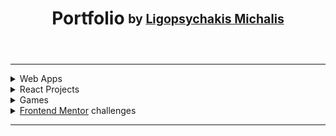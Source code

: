 <h1 align="center">Portfolio<sub> <sup>by <a href="https://www.linkedin.com/in/michalis-ligopsychakis-517621164/">Ligopsychakis Michalis</sup></sub></a></h1>
<br>
  
---

<details>
<summary>Web Apps</summary>
* [Pomodoro Clock](https://ligopsychakis-michalis.github.io/JavaScript_2/Week2/pomodoro-clock)
* [Weather App](https://ligopsychakis-michalis.github.io/JavaScript_3/Week2/weather-app)
* [Random Quote](https://ligopsychakis-michalis.github.io/JavaScript_2/Week1/random-quote)
* [Tip Calculator](https://ligopsychakis-michalis.github.io/JavaScript_2/Week3/tip-calculator)
* [Render Github Repos](https://ligopsychakis-michalis.github.io/JavaScript_3/Week2/hack-repo-2)  
* [Recreate a Site](https://ligopsychakis-michalis.github.io/html-css/WEEK_3/)
</details>

<details>
<summary>React Projects</summary>
* [Fav Books](https://fav-books.netlify.app)
* [Movie Finder](https://movie0finder.netlify.app)
* [Weather App](https://hack-your-weather4.netlify.app)
* [Recipes App](https://find-recipes.netlify.app)
* [Calculator](https://react0calculator.netlify.app)
</details>


<details>
<summary>Games</summary>
* [Memory Game](https://ligopsychakis-michalis.github.io/myProjects/memory-game)
* [Tic Tac Toe](https://tic0tac0toe.netlify.app)
* [Rock Paper Scissors](https://ligopsychakis-michalis.github.io/JavaScript_2/Week2/paper-rock-game)
* [Insects Memo](https://ligopsychakis-michalis.github.io/myProjects/kids_memo)
</details>

<details>
<summary><a href="https://www.frontendmentor.io/challenges">Frontend Mentor</a> challenges</summary>
* [REST Countries API](https://ligopsychakis-michalis.github.io/myProjects/countries)
* [URL Shortening API](https://ligopsychakis-michalis.github.io/myProjects/short_url)
* [Easybank landing page](https://ligopsychakis-michalis.github.io/myProjects/easybank)
* [Huddle landing page](https://ligopsychakis-michalis.github.io/myProjects/huddle)
* [Clipboard landing page](https://ligopsychakis-michalis.github.io/myProjects/clipboard)
</details>

---

